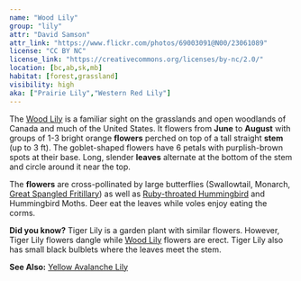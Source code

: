 ```yaml
---
name: "Wood Lily"
group: "lily"
attr: "David Samson"
attr_link: "https://www.flickr.com/photos/69003091@N00/23061089"
license: "CC BY NC"
license_link: "https://creativecommons.org/licenses/by-nc/2.0/"
location: [bc,ab,sk,mb]
habitat: [forest,grassland]
visibility: high
aka: ["Prairie Lily","Western Red Lily"]
---
```

The [Wood Lily](/plants/woodlily/) is a familiar sight on the grasslands and open woodlands of Canada and much of the United States. It flowers from **June** to **August** with groups of 1-3 bright orange **flowers** perched on top of a tall straight **stem** (up to 3 ft). The goblet-shaped flowers have 6 petals with purplish-brown spots at their base. Long, slender **leaves** alternate at the bottom of the stem and circle around it near the top.

The **flowers** are cross-pollinated by large butterflies (Swallowtail, Monarch, [Great Spangled Fritillary](/insects/greatfrit/)) as well as [Ruby-throated Hummingbird](/birds/rubyhum/) and Hummingbird Moths. Deer eat the leaves while voles enjoy eating the corms.

**Did you know?** Tiger Lily is a garden plant with similar flowers. However, Tiger Lily flowers dangle while [Wood Lily](/plants/woodlily/) flowers are erect. Tiger Lily also has small black bulblets where the leaves meet the stem.

<!-- generated, do not edit -->
**See Also:**
[Yellow Avalanche Lily](/plants/yelaval/)
